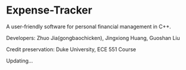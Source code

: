 # Expense-Tracker
A user-friendly software for personal financial management in C++. 

Developers: Zhuo Jia(gongbaochicken), Jingxiong Huang, Guoshan Liu

Credit preservation: Duke University, ECE 551 Course

Updating...
